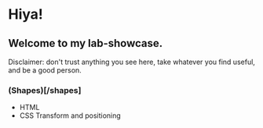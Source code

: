 # Hiya!

## Welcome to my lab-showcase.

Disclaimer: don't trust anything you see here, take whatever you find useful, and be a good person.

### (Shapes)[/shapes]

- HTML
- CSS Transform and positioning
